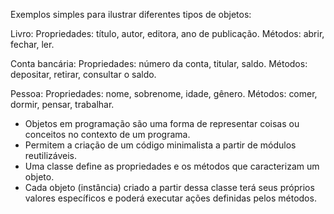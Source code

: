 Exemplos simples para ilustrar diferentes tipos de objetos:

Livro:
Propriedades: título, autor, editora, ano de publicação.
Métodos: abrir, fechar, ler.

Conta bancária:
Propriedades: número da conta, titular, saldo.
Métodos: depositar, retirar, consultar o saldo.

Pessoa:
Propriedades: nome, sobrenome, idade, gênero.
Métodos: comer, dormir, pensar, trabalhar.


- Objetos em programação são uma forma de representar coisas ou conceitos no contexto de um programa.
- Permitem a criação de um código minimalista a partir de módulos reutilizáveis.
- Uma classe define as propriedades e os métodos que caracterizam um objeto.
- Cada objeto (instância) criado a partir dessa classe terá seus próprios valores específicos e poderá executar ações definidas pelos métodos.
